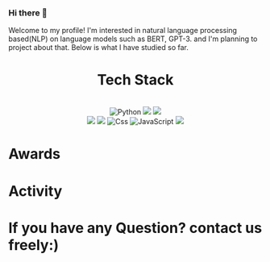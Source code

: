 ### Hi there 👋

Welcome to my profile! I'm interested in natural language processing based(NLP) on language models such as BERT, GPT-3.
and I'm planning to project about that. Below is what I have studied so far.

<div align='center'>
  <h1>Tech Stack</h1><br>
  <img alt="Python" src ="https://img.shields.io/badge/Python-3776AB.svg?&style=&logo=Python&logoColor=white"/>
  <img src="https://img.shields.io/badge/Pandas-150458?style=flat&logo=pandas&logoColor=white"/>
  <img src="https://img.shields.io/badge/tensorflow-FF6F00?style=flat&logo=tensorflow&logoColor=white"/><br>
  <img src="https://img.shields.io/badge/react-61DAFB?style=flat&logo=react&logoColor=black"> 
  <img src="https://img.shields.io/badge/node.js-339933?style=flat&logo=Node.js&logoColor=white">
  <img alt="Css" src ="https://img.shields.io/badge/CSS3-1572B6.svg?&style=flat&logo=CSS3&logoColor=white"/>
  <img alt="JavaScript" src ="https://img.shields.io/badge/JavaScriipt-F7DF1E.svg?&style=flat&logo=JavaScript&logoColor=black"/>
  <img src="https://img.shields.io/badge/Scikit-learn-F7931E?style=flat&logo=scikit-learn&logoColor=white"/>
</div>

# Awards

# Activity





# If you have any Question? contact us freely:)
